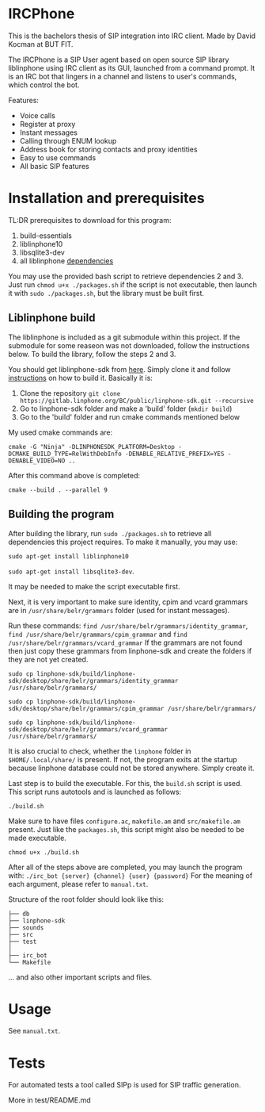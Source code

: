 # IRCPhone

This is the bachelors thesis of SIP integration into IRC client. Made by David Kocman at BUT FIT.

The IRCPhone is a SIP User agent based on open source SIP library liblinphone using IRC client as its GUI, launched from a command prompt. It is an IRC bot that lingers in a channel and listens to user's commands, which control the bot.

Features:
- Voice calls
- Register at proxy
- Instant messages
- Calling through ENUM lookup
- Address book for storing contacts and proxy identities
- Easy to use commands
- All basic SIP features



# Installation and prerequisites

TL:DR prerequisites to download for this program:
1. build-essentials
2. liblinphone10
3. libsqlite3-dev
4. all liblinphone [dependencies](https://gitlab.linphone.org/BC/public/linphone-sdk)

You may use the provided bash script to retrieve dependencies 2 and 3. Just run `chmod u+x ./packages.sh` if the script is not executable, then launch it with `sudo ./packages.sh`, but the library must be built first.

## Liblinphone build

The liblinphone is included as a git submodule within this project. If the submodule for some reaseon was not downloaded, follow the instructions below. To build the library, follow the steps 2 and 3.

You should get liblinphone-sdk from [here](https://www.linphone.org/technical-corner/liblinphone). Simply clone it and follow [instructions](https://gitlab.linphone.org/BC/public/linphone-sdk) on how to build it. Basically it is:

1. Clone the repository `git clone https://gitlab.linphone.org/BC/public/linphone-sdk.git --recursive`
2. Go to linphone-sdk folder and make a 'build' folder (`mkdir build`)
3. Go to the 'build' folder and run cmake commands mentioned below

My used cmake commands are:

`cmake -G "Ninja" -DLINPHONESDK_PLATFORM=Desktop -DCMAKE_BUILD_TYPE=RelWithDebInfo -DENABLE_RELATIVE_PREFIX=YES -DENABLE_VIDEO=NO ..`

After this command above is completed:

`cmake --build . --parallel 9`

## Building the program

After building the library, run `sudo ./packages.sh` to retrieve all dependencies this project requires.
To make it manually, you may use:

`sudo apt-get install liblinphone10`

`sudo apt-get install libsqlite3-dev`.

It may be needed to make the script executable first.

Next, it is very important to make sure identity, cpim and vcard grammars are in `/usr/share/belr/grammars` folder (used for instant messages).

Run these commands: `find /usr/share/belr/grammars/identity_grammar`, `find /usr/share/belr/grammars/cpim_grammar` and `find /usr/share/belr/grammars/vcard_grammar`
If the grammars are not found then just copy these grammars from linphone-sdk and create the folders if they are not yet created.

`sudo cp linphone-sdk/build/linphone-sdk/desktop/share/belr/grammars/identity_grammar /usr/share/belr/grammars/`

`sudo cp linphone-sdk/build/linphone-sdk/desktop/share/belr/grammars/cpim_grammar /usr/share/belr/grammars/`

`sudo cp linphone-sdk/build/linphone-sdk/desktop/share/belr/grammars/vcard_grammar /usr/share/belr/grammars/`

It is also crucial to check, whether the `linphone` folder in `$HOME/.local/share/` is present. If not, the program exits at the startup because linphone database could not be stored anywhere. Simply create it.

Last step is to build the executable.
For this, the `build.sh` script is used. This script runs autotools and is launched as follows:

`./build.sh`

Make sure to have files `configure.ac`, `makefile.am` and `src/makefile.am` present.
Just like the `packages.sh`, this script might also be needed to be made executable.

`chmod u+x ./build.sh`

After all of the steps above are completed, you may launch the program with:
`./irc_bot {server} {channel} {user} {password}` 
For the meaning of each argument, please refer to `manual.txt`.

Structure of the root folder should look like this:
```
├── db
├── linphone-sdk
├── sounds
├── src
├── test
│ 
├── irc_bot
└── Makefile
```
... and also other important scripts and files.

# Usage

See `manual.txt`.

# Tests

For automated tests a tool called SIPp is used for SIP traffic generation.

More in test/README.md
